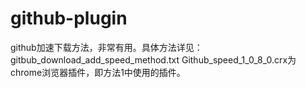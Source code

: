 # github-plugin
github加速下载方法，非常有用。具体方法详见：gitbub_download_add_speed_method.txt
Github_speed_1_0_8_0.crx为chrome浏览器插件，即方法1中使用的插件。
